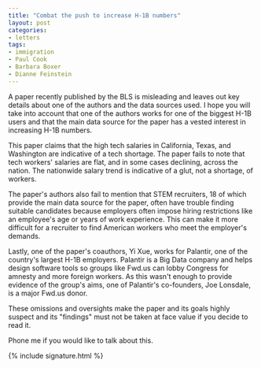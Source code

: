 ```yaml
---
title: "Combat the push to increase H-1B numbers"
layout: post
categories:
- letters
tags:
- immigration
- Paul Cook
- Barbara Boxer
- Dianne Feinstein
---
```


A paper recently published by the BLS is misleading and leaves out key details about one of the authors and the data sources used. I hope you will take into account that one of the authors works for one of the biggest H-1B users and that the main data source for the paper has a vested interest in increasing H-1B numbers.

This paper claims that the high tech salaries in California, Texas, and Washington are indicative of a tech shortage. The paper fails to note that tech workers' salaries are flat, and in some cases declining, across the nation. The nationwide salary trend is indicative of a glut, not a shortage, of workers.

The paper's authors also fail to mention that STEM recruiters, 18 of which provide the main data source for the paper, often have trouble finding suitable candidates because employers often impose hiring restrictions like an employee's age or years of work experience. This can make it more difficult for a recruiter to find American workers who meet the employer's demands.

Lastly, one of the paper's coauthors, Yi Xue, works for Palantir, one of the country's largest H-1B employers. Palantir is a Big Data company and helps design software tools so groups like Fwd.us can lobby Congress for amnesty and more foreign workers. As this wasn't enough to provide evidence of the group's aims, one of Palantir's co-founders, Joe Lonsdale, is a major Fwd.us donor.

These omissions and oversights make the paper and its goals highly suspect and its "findings" must not be taken at face value if you decide to read it.

Phone me if you would like to talk about this.

{% include signature.html %}
